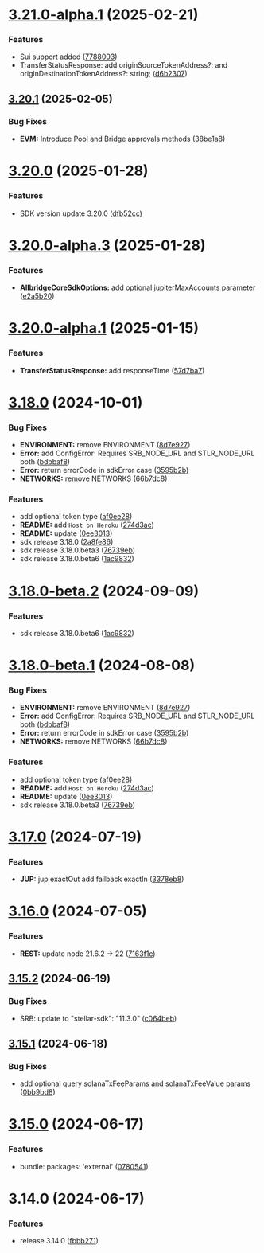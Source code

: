 # [3.21.0-alpha.1](https://github.com/allbridge-io/allbridge-core-rest-api/compare/v3.20.1...v3.21.0-alpha.1) (2025-02-21)


### Features

* Sui support added ([7788003](https://github.com/allbridge-io/allbridge-core-rest-api/commit/77880033fbb0f8b9b02920e6f12f7170b9246641))
* TransferStatusResponse: add originSourceTokenAddress?: and originDestinationTokenAddress?: string; ([d6b2307](https://github.com/allbridge-io/allbridge-core-rest-api/commit/d6b23076486cc8f25536949ea0185370e3d1138d))

## [3.20.1](https://github.com/allbridge-io/allbridge-core-rest-api/compare/v3.20.0...v3.20.1) (2025-02-05)


### Bug Fixes

* **EVM:** Introduce Pool and Bridge approvals methods ([38be1a8](https://github.com/allbridge-io/allbridge-core-rest-api/commit/38be1a84b6990b62eced95301b883a70d87e2c8c))

# [3.20.0](https://github.com/allbridge-io/allbridge-core-rest-api/compare/v3.18.0...v3.20.0) (2025-01-28)


### Features

* SDK version update 3.20.0 ([dfb52cc](https://github.com/allbridge-io/allbridge-core-rest-api/commit/dfb52cc0b7691c6d5a33953620fc13c546bcb693))

# [3.20.0-alpha.3](https://github.com/allbridge-io/allbridge-core-rest-api/compare/v3.18.0...v3.20.0-alpha.3) (2025-01-28)


### Features

* **AllbridgeCoreSdkOptions:** add optional jupiterMaxAccounts parameter ([e2a5b20](https://github.com/allbridge-io/allbridge-core-rest-api/commit/e2a5b2013d0a1a0f8eb709acc65c78942479f01b))

# [3.20.0-alpha.1](https://github.com/allbridge-io/allbridge-core-rest-api/compare/v3.18.0...v3.19.0-alpha.1) (2025-01-15)


### Features

* **TransferStatusResponse:** add responseTime ([57d7ba7](https://github.com/allbridge-io/allbridge-core-rest-api/commit/57d7ba72ddb60fa9c48a434a82bf7b8dc1fce0ac))

# [3.18.0](https://github.com/allbridge-io/allbridge-core-rest-api/compare/v3.17.0...v3.18.0) (2024-10-01)


### Bug Fixes

* **ENVIRONMENT:** remove ENVIRONMENT ([8d7e927](https://github.com/allbridge-io/allbridge-core-rest-api/commit/8d7e927b3c0e4f94bdcfacba55098326d5be9812))
* **Error:** add ConfigError: Requires SRB_NODE_URL and STLR_NODE_URL both ([bdbbaf8](https://github.com/allbridge-io/allbridge-core-rest-api/commit/bdbbaf8a899ac841503aaa82157a1805cedc3a25))
* **Error:** return errorCode in sdkError case ([3595b2b](https://github.com/allbridge-io/allbridge-core-rest-api/commit/3595b2b23b433ee2f0e17323bdd87905a5f59369))
* **NETWORKS:** remove NETWORKS ([66b7dc8](https://github.com/allbridge-io/allbridge-core-rest-api/commit/66b7dc8da0755b9dfef1359f299befc3e82c3efe))


### Features

* add optional token type ([af0ee28](https://github.com/allbridge-io/allbridge-core-rest-api/commit/af0ee287795655160a24d01320c0586dee904ec6))
* **README:** add `Host on Heroku` ([274d3ac](https://github.com/allbridge-io/allbridge-core-rest-api/commit/274d3acccaab509dd791c9af5f7c337f5fa89998))
* **README:** update ([0ee3013](https://github.com/allbridge-io/allbridge-core-rest-api/commit/0ee301326af571a4e7d96dfa33196ba834c675e3))
* sdk release 3.18.0 ([2a8fe86](https://github.com/allbridge-io/allbridge-core-rest-api/commit/2a8fe86af3397f85502e3f57a8a3aa17a961d147))
* sdk release 3.18.0.beta3 ([76739eb](https://github.com/allbridge-io/allbridge-core-rest-api/commit/76739eb7601d94e23d3c0cf0d51add3c981e8c54))
* sdk release 3.18.0.beta6 ([1ac9832](https://github.com/allbridge-io/allbridge-core-rest-api/commit/1ac98326e13d7ba2fcf1c599992457047a235beb))

# [3.18.0-beta.2](https://github.com/allbridge-io/allbridge-core-rest-api/compare/v3.18.0-beta.1...v3.18.0-beta.2) (2024-09-09)


### Features

* sdk release 3.18.0.beta6 ([1ac9832](https://github.com/allbridge-io/allbridge-core-rest-api/commit/1ac98326e13d7ba2fcf1c599992457047a235beb))

# [3.18.0-beta.1](https://github.com/allbridge-io/allbridge-core-rest-api/compare/v3.17.0...v3.18.0-beta.1) (2024-08-08)


### Bug Fixes

* **ENVIRONMENT:** remove ENVIRONMENT ([8d7e927](https://github.com/allbridge-io/allbridge-core-rest-api/commit/8d7e927b3c0e4f94bdcfacba55098326d5be9812))
* **Error:** add ConfigError: Requires SRB_NODE_URL and STLR_NODE_URL both ([bdbbaf8](https://github.com/allbridge-io/allbridge-core-rest-api/commit/bdbbaf8a899ac841503aaa82157a1805cedc3a25))
* **Error:** return errorCode in sdkError case ([3595b2b](https://github.com/allbridge-io/allbridge-core-rest-api/commit/3595b2b23b433ee2f0e17323bdd87905a5f59369))
* **NETWORKS:** remove NETWORKS ([66b7dc8](https://github.com/allbridge-io/allbridge-core-rest-api/commit/66b7dc8da0755b9dfef1359f299befc3e82c3efe))


### Features

* add optional token type ([af0ee28](https://github.com/allbridge-io/allbridge-core-rest-api/commit/af0ee287795655160a24d01320c0586dee904ec6))
* **README:** add `Host on Heroku` ([274d3ac](https://github.com/allbridge-io/allbridge-core-rest-api/commit/274d3acccaab509dd791c9af5f7c337f5fa89998))
* **README:** update ([0ee3013](https://github.com/allbridge-io/allbridge-core-rest-api/commit/0ee301326af571a4e7d96dfa33196ba834c675e3))
* sdk release 3.18.0.beta3 ([76739eb](https://github.com/allbridge-io/allbridge-core-rest-api/commit/76739eb7601d94e23d3c0cf0d51add3c981e8c54))

# [3.17.0](https://github.com/allbridge-io/allbridge-core-rest-api/compare/v3.16.0...v3.17.0) (2024-07-19)


### Features

* **JUP:** jup exactOut add failback exactIn ([3378eb8](https://github.com/allbridge-io/allbridge-core-rest-api/commit/3378eb8f80b63bbe60684d3a01b25af3250fa83c))

# [3.16.0](https://github.com/allbridge-io/allbridge-core-rest-api/compare/v3.15.2...v3.16.0) (2024-07-05)


### Features

* **REST:** update node 21.6.2 -> 22 ([7163f1c](https://github.com/allbridge-io/allbridge-core-rest-api/commit/7163f1c70fb5a3e3e4f0f99b8dc6a67135f50fda))

## [3.15.2](https://github.com/allbridge-io/allbridge-core-rest-api/compare/v3.15.1...v3.15.2) (2024-06-19)


### Bug Fixes

* SRB: update to "stellar-sdk": "11.3.0" ([c064beb](https://github.com/allbridge-io/allbridge-core-rest-api/commit/c064bebd4ce537b6855298d6cd2a94d3db7d40a6))

## [3.15.1](https://github.com/allbridge-io/allbridge-core-rest-api/compare/v3.15.0...v3.15.1) (2024-06-18)


### Bug Fixes

* add optional query solanaTxFeeParams and solanaTxFeeValue params ([0bb9bd8](https://github.com/allbridge-io/allbridge-core-rest-api/commit/0bb9bd817d40a2822d8249e19a15df4597110614))

# [3.15.0](https://github.com/allbridge-io/allbridge-core-rest-api/compare/v3.14.0...v3.15.0) (2024-06-17)


### Features

* bundle: packages: 'external' ([0780541](https://github.com/allbridge-io/allbridge-core-rest-api/commit/0780541cf354c0e06eeacf8d764dcaa5b3390810))

# 3.14.0 (2024-06-17)


### Features

* release 3.14.0 ([fbbb271](https://github.com/allbridge-io/allbridge-core-rest-api/commit/fbbb271363db03a95109fa404424648e57728b8b))

